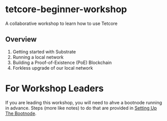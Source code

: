 # tetcore-beginner-workshop

A collaborative workshop to learn how to use Tetcore

## Overview

1. Getting started with Substrate
2. Running a local network
3. Building a Proof-of-Existence (PoE) Blockchain
4. Forkless upgrade of our local network

# For Workshop Leaders
If you are leading this workshop, you will need to ahve a bootnode running in advance. Steps (more like notes) to do that are provided in [Setting Up The Bootnode](./SettingUpTheBootnode.md).
